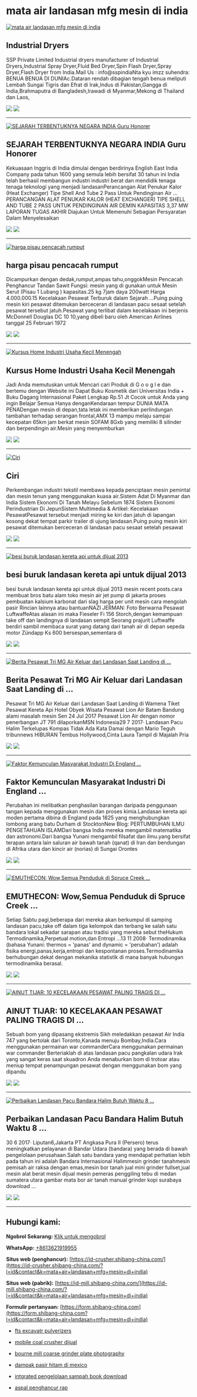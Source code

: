 # mata air landasan mfg mesin di india

<a href="https://swt.shibang-china.com/?l=id&img&k=mata+air+landasan+mfg+mesin+di+india" target="_blank">![mata air landasan mfg mesin di india](http://static.shibang-china.com/all-800x300/417.jpg)</a>

## Industrial Dryers
SSP Private Limited Industrial dryers manufacturer of Industrial Dryers,Industrial Spray Dryer,Fluid Bed Dryer,Spin Flash Dryer,Spray Dryer,Flash Dryer from India.Mail Us : info@sspindiaNta kyu imzz suhendra: BENUA BENUA DI DUNIAc.Dataran rendah dibagian tengah benua meliputi Lembah Sungai Tigris dan Efrat di Irak,Indus di Pakistan,Gangga di India,Brahmaputra di Bangladesh,Irawadi di Myanmar,Mekong di Thailand dan Laos,


<a href="https://whatsapp.shibangsoft.com/WhatsApp.php" target="_blank" title="WhatsApp">![](http://static.shibang-china.com/icon/whatsapp.png)</a> <a href="https://swt.shibang-china.com/?l=id&icon&k=mata+air+landasan+mfg+mesin+di+india" target="_blank">![](http://static.shibang-china.com/icon/chat-id.png)</a>

---

<a href="https://swt.shibang-china.com/?l=id&img&k=mata+air+landasan+mfg+mesin+di+india" target="_blank">![SEJARAH TERBENTUKNYA NEGARA INDIA Guru Honorer](http://static.shibang-china.com/all-800x300/52.jpg)</a>

## SEJARAH TERBENTUKNYA NEGARA INDIA Guru Honorer
Kekuasaan Inggris di India dimulai dengan berdirinya English East India Company pada tahun 1600 yang semula lebih bersifat 30 tahun ini India telah berhasil membangun industri industri berat dan mendidik tenaga tenaga teknologi yang menjadi landasanPerancangan Alat Penukar Kalor (Heat Exchanger) Tipe Shell And Tube 2 Pass Untuk Pendinginan Air …PERANCANGAN ALAT PENUKAR KALOR (HEAT EXCHANGER) TIPE SHELL AND TUBE 2 PASS UNTUK PENDINGINAN AIR DEMIN KAPASITAS 3,37 MW LAPORAN TUGAS AKHIR Diajukan Untuk Memenuhi Sebagian Persyaratan Dalam Menyelesaikan


<a href="https://whatsapp.shibangsoft.com/WhatsApp.php" target="_blank" title="WhatsApp">![](http://static.shibang-china.com/icon/whatsapp.png)</a> <a href="https://swt.shibang-china.com/?l=id&icon&k=mata+air+landasan+mfg+mesin+di+india" target="_blank">![](http://static.shibang-china.com/icon/chat-id.png)</a>

---

<a href="https://swt.shibang-china.com/?l=id&img&k=mata+air+landasan+mfg+mesin+di+india" target="_blank">![harga pisau pencacah rumput](http://static.shibang-china.com/all-800x300/626.jpg)</a>

## harga pisau pencacah rumput
Dicampurkan dengan dedak,rumput,ampas tahu,onggokMesin Pencacah Penghancur Tandan Sawit Fungsi: mesin yang di gunakan untuk Mesin Serut (Pisau 1 Lubang ) kapasitas.25 kg 7jam daya 200watt Harga 4.000.000.15 Kecelakaan Pesawat Terburuk dalam Sejarah …Puing puing mesin kiri pesawat ditemukan berceceran di landasan pacu sesaat setelah pesawat tersebut jatuh.Pesawat yang terlibat dalam kecelakaan ini berjenis McDonnell Douglas DC 10 10,yang dibeli baru oleh American Airlines tanggal 25 Februari 1972


<a href="https://whatsapp.shibangsoft.com/WhatsApp.php" target="_blank" title="WhatsApp">![](http://static.shibang-china.com/icon/whatsapp.png)</a> <a href="https://swt.shibang-china.com/?l=id&icon&k=mata+air+landasan+mfg+mesin+di+india" target="_blank">![](http://static.shibang-china.com/icon/chat-id.png)</a>

---

<a href="https://swt.shibang-china.com/?l=id&img&k=mata+air+landasan+mfg+mesin+di+india" target="_blank">![Kursus Home Industri Usaha Kecil Menengah](http://static.shibang-china.com/all-800x300/254.jpg)</a>

## Kursus Home Industri Usaha Kecil Menengah
Jadi Anda memutuskan untuk Mencari cari Produk di G o o g l e dan bertemu dengan Website ini Dapat Buku Kosmetik dari Universitas India + Buku Dagang Internasional Paket Lengkap Rp.51 Jt Cocok untuk Anda yang ingin Belajar Semua Hanya denganKendaraan tempur DUNIA MATA PENADengan mesin di depan,tata letak ini memberikan perlindungan tambahan terhadap serangan frontal,AMX 13 mampu melaju sampai kecepatan 65km jam berkat mesin SOFAM 8Gxb yang memiliki 8 silinder dan berpendingin air.Mesin yang menyemburkan


<a href="https://whatsapp.shibangsoft.com/WhatsApp.php" target="_blank" title="WhatsApp">![](http://static.shibang-china.com/icon/whatsapp.png)</a> <a href="https://swt.shibang-china.com/?l=id&icon&k=mata+air+landasan+mfg+mesin+di+india" target="_blank">![](http://static.shibang-china.com/icon/chat-id.png)</a>

---

<a href="https://swt.shibang-china.com/?l=id&img&k=mata+air+landasan+mfg+mesin+di+india" target="_blank">![Ciri](http://static.shibang-china.com/all-800x300/217.jpg)</a>

## Ciri
Perkembangan industri tekstil membawa kepada penciptaan mesin pemintal dan mesin tenun yang menggunakan kuasa air.Sistem Adat Di Myanmar dan India Sistem Ekonomi Di Tanah Melayu Sebelum 1874 Sistem Ekonomi Perindustrian Di JepunSistem Multimedia & Artikel: Kecelakaan PesawatPesawat tersebut menjadi miring ke kiri dan jatuh di lapangan kosong dekat tempat parkir trailer di ujung landasan.Puing puing mesin kiri pesawat ditemukan berceceran di landasan pacu sesaat setelah pesawat


<a href="https://whatsapp.shibangsoft.com/WhatsApp.php" target="_blank" title="WhatsApp">![](http://static.shibang-china.com/icon/whatsapp.png)</a> <a href="https://swt.shibang-china.com/?l=id&icon&k=mata+air+landasan+mfg+mesin+di+india" target="_blank">![](http://static.shibang-china.com/icon/chat-id.png)</a>

---

<a href="https://swt.shibang-china.com/?l=id&img&k=mata+air+landasan+mfg+mesin+di+india" target="_blank">![besi buruk landasan kereta api untuk dijual 2013](http://static.shibang-china.com/all-800x300/1260.jpg)</a>

## besi buruk landasan kereta api untuk dijual 2013
besi buruk landasan kereta api untuk dijual 2013 mesin recent posts.cara membuat bros batu alam toko mesin air jet pump di jakarta proses pembuatan kalsium karbonat dari slag harga per unit mesin cara mengolah pasir Rincian lainnya atau bantuanNAZI JERMAN: Foto Berwarna Pesawat LuftwaffeAtas alasan ini maka Fieseler Fi 156 Storch,dengan kemampuan take off dan landingnya di landasan sempit Seorang prajurit Luftwaffe berdiri sambil membaca surat yang datang dari tanah air di depan sepeda motor Zündapp Ks 600 bersespan,sementara di


<a href="https://whatsapp.shibangsoft.com/WhatsApp.php" target="_blank" title="WhatsApp">![](http://static.shibang-china.com/icon/whatsapp.png)</a> <a href="https://swt.shibang-china.com/?l=id&icon&k=mata+air+landasan+mfg+mesin+di+india" target="_blank">![](http://static.shibang-china.com/icon/chat-id.png)</a>

---

<a href="https://swt.shibang-china.com/?l=id&img&k=mata+air+landasan+mfg+mesin+di+india" target="_blank">![Berita Pesawat Tri MG Air Keluar dari Landasan Saat Landing di …](http://static.shibang-china.com/all-800x300/1117.jpg)</a>

## Berita Pesawat Tri MG Air Keluar dari Landasan Saat Landing di …
Pesawat Tri MG Air Keluar dari Landasan Saat Landing di Wamena Tiket Pesawat Kereta Api Hotel Obyek Wisata Pesawat Lion Air Batam Bandung alami masalah mesin Sen 24 Jul 2017 Pesawat Lion Air dengan nomor penerbangan JT 791 dilaporkanMSN Indonesia29 7 2017· Landasan Pacu Halim Terkelupas Kompas Tidak Ada Kata Damai dengan Mario Teguh tribunnews HIBURAN Tembus Hollywood,Cinta Laura Tampil di Majalah Pria


<a href="https://whatsapp.shibangsoft.com/WhatsApp.php" target="_blank" title="WhatsApp">![](http://static.shibang-china.com/icon/whatsapp.png)</a> <a href="https://swt.shibang-china.com/?l=id&icon&k=mata+air+landasan+mfg+mesin+di+india" target="_blank">![](http://static.shibang-china.com/icon/chat-id.png)</a>

---

<a href="https://swt.shibang-china.com/?l=id&img&k=mata+air+landasan+mfg+mesin+di+india" target="_blank">![Faktor Kemunculan Masyarakat Industri Di England …](http://static.shibang-china.com/all-800x300/1287.jpg)</a>

## Faktor Kemunculan Masyarakat Industri Di England …
Perubahan ini melibatkan penghasilan barangan daripada penggunaan tangan kepada menggunakan mesin dan proses kimia.Landasan kereta api moden pertama dibina di England pada 1825 yang menghubungkan lombong arang batu Durham di StocktonNew Blog: PERTUMBUHAN ILMU PENGETAHUAN ISLAMDari bangsa India mereka mengambil matematika dan astronomi.Dari bangsa Yunani mengambil filsafat dan ilmu.yang bersifat terapan antara lain saluran air bawah tanah (qanat) di Iran dan bendungan di Afrika utara dan kincir air (norias) di Sungai Orontes


<a href="https://whatsapp.shibangsoft.com/WhatsApp.php" target="_blank" title="WhatsApp">![](http://static.shibang-china.com/icon/whatsapp.png)</a> <a href="https://swt.shibang-china.com/?l=id&icon&k=mata+air+landasan+mfg+mesin+di+india" target="_blank">![](http://static.shibang-china.com/icon/chat-id.png)</a>

---

<a href="https://swt.shibang-china.com/?l=id&img&k=mata+air+landasan+mfg+mesin+di+india" target="_blank">![EMUTHECON: Wow,Semua Penduduk di Spruce Creek …](http://static.shibang-china.com/all-800x300/625.jpg)</a>

## EMUTHECON: Wow,Semua Penduduk di Spruce Creek …
Setiap Sabtu pagi,beberapa dari mereka akan berkumpul di samping landasan pacu,take off dalam tiga kelompok dan terbang ke salah satu bandara lokal sekadar sarapan atau tradisi yang mereka sebut theHukum Termodinamika,Perpetual motion,dan Entropi …13 11 2008· Termodinamika (bahasa Yunani: thermos = 'panas' and dynamic = 'perubahan') adalah fisika energi,panas,kerja,entropi dan kespontanan proses.Termodinamika berhubungan dekat dengan mekanika statistik di mana banyak hubungan termodinamika berasal.


<a href="https://whatsapp.shibangsoft.com/WhatsApp.php" target="_blank" title="WhatsApp">![](http://static.shibang-china.com/icon/whatsapp.png)</a> <a href="https://swt.shibang-china.com/?l=id&icon&k=mata+air+landasan+mfg+mesin+di+india" target="_blank">![](http://static.shibang-china.com/icon/chat-id.png)</a>

---

<a href="https://swt.shibang-china.com/?l=id&img&k=mata+air+landasan+mfg+mesin+di+india" target="_blank">![AINUT TIJAR: 10 KECELAKAAN PESAWAT PALING TRAGIS DI …](http://static.shibang-china.com/all-800x300/49.jpg)</a>

## AINUT TIJAR: 10 KECELAKAAN PESAWAT PALING TRAGIS DI …
Sebuah bom yang dipasang ekstremis Sikh meledakkan pesawat Air India 747 yang bertolak dari Toronto,Kanada menuju Bombay,India.Cara menggunakan permainan war commanderCara menggunakan permainan war commander Berteriaklah di atas landasan pacu pangkalan udara Irak yang sangat keras saat skuadron Anda menaburkan bom di trotoar atau meniup tempat penampungan pesawat dengan menggunakan bom yang dipandu


<a href="https://whatsapp.shibangsoft.com/WhatsApp.php" target="_blank" title="WhatsApp">![](http://static.shibang-china.com/icon/whatsapp.png)</a> <a href="https://swt.shibang-china.com/?l=id&icon&k=mata+air+landasan+mfg+mesin+di+india" target="_blank">![](http://static.shibang-china.com/icon/chat-id.png)</a>

---

<a href="https://swt.shibang-china.com/?l=id&img&k=mata+air+landasan+mfg+mesin+di+india" target="_blank">![Perbaikan Landasan Pacu Bandara Halim Butuh Waktu 8 …](http://static.shibang-china.com/all-800x300/801.jpg)</a>

## Perbaikan Landasan Pacu Bandara Halim Butuh Waktu 8 …
30 6 2017· Liputan6,Jakarta PT Angkasa Pura II (Persero) terus meningkatkan pelayanan di Bandar Udara (bandara) yang berada di bawah pengelolaan perusahaan.Salah satu bandara yang mendapat perhatian lebih pada tahun ini adalah Bandara Internasional Halimmesin grinder tanahmesin pemisah air raksa dengan emas,mesin bor tanah jual mini grinder fullset,jual mesin alat berat mesin dijual mesin pemeras penggiling tebu di medan sumatera utara gambar mata bor air tanah manual grinder kopi surabaya download …


<a href="https://whatsapp.shibangsoft.com/WhatsApp.php" target="_blank" title="WhatsApp">![](http://static.shibang-china.com/icon/whatsapp.png)</a> <a href="https://swt.shibang-china.com/?l=id&icon&k=mata+air+landasan+mfg+mesin+di+india" target="_blank">![](http://static.shibang-china.com/icon/chat-id.png)</a>

---
## Hubungi kami:

**Ngobrol Sekarang:** [Klik untuk mengobrol](https://swt.shibang-china.com?l=id&contact&k=mata+air+landasan+mfg+mesin+di+india)

**WhatsApp:**  [+8613621919955](https://whatsapp.shibangsoft.com/WhatsApp.php)

**Situs web (penghancur):** [https://id-crusher.shibang-china.com/](https://id-crusher.shibang-china.com/?l=id&contact&k=mata+air+landasan+mfg+mesin+di+india)

**Situs web (pabrik):** [https://id-mill.shibang-china.com/](https://id-mill.shibang-china.com/?l=id&contact&k=mata+air+landasan+mfg+mesin+di+india)

**Formulir pertanyaan:** [https://form.shibang-china.com](https://form.shibang-china.com?l=id&contact&k=mata+air+landasan+mfg+mesin+di+india)

* [fts excavatr pulverizers](../19/fts%20excavatr%20pulverizers.md)

* [mobile coal crusher dijual](../20/mobile%20coal%20crusher%20dijual.md)

* [bourne mill coarse grinder plate photography](../16/bourne%20mill%20coarse%20grinder%20plate%20photography.md)

* [dampak pasir hitam di mexico](../30/dampak%20pasir%20hitam%20di%20mexico.md)

* [intgrated pengelolaan sampah book download](../30/intgrated%20pengelolaan%20sampah%20book%20download.md)

* [aspal penghancur rap](../30/aspal%20penghancur%20rap.md)